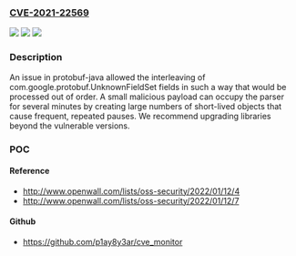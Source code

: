 ### [CVE-2021-22569](https://cve.mitre.org/cgi-bin/cvename.cgi?name=CVE-2021-22569)
![](https://img.shields.io/static/v1?label=Product&message=google-protobuf%20%5BJRuby%20Gem%5D&color=blue)
![](https://img.shields.io/static/v1?label=Version&message=%3C%203.19.2%20&color=brighgreen)
![](https://img.shields.io/static/v1?label=Vulnerability&message=CWE-696%20Incorrect%20Behavior%20Order&color=brighgreen)

### Description

An issue in protobuf-java allowed the interleaving of com.google.protobuf.UnknownFieldSet fields in such a way that would be processed out of order. A small malicious payload can occupy the parser for several minutes by creating large numbers of short-lived objects that cause frequent, repeated pauses. We recommend upgrading libraries beyond the vulnerable versions.

### POC

#### Reference
- http://www.openwall.com/lists/oss-security/2022/01/12/4
- http://www.openwall.com/lists/oss-security/2022/01/12/7

#### Github
- https://github.com/p1ay8y3ar/cve_monitor

